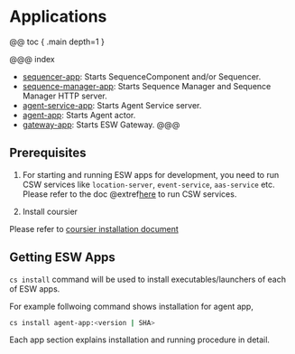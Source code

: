 # Applications

@@ toc { .main depth=1 }

@@@ index
* [sequencer-app](sequencer-app.md): Starts SequenceComponent and/or Sequencer.
* [sequence-manager-app](sequence-manager-app.md): Starts Sequence Manager and Sequence Manager HTTP server.
* [agent-service-app](agent-service-app.md): Starts Agent Service server.
* [agent-app](agent-app.md): Starts Agent actor.
* [gateway-app](gateway-app.md): Starts ESW Gateway.
@@@

## Prerequisites

1. For starting and running ESW apps for development, you need to run CSW services like `location-server`, `event-service`, `aas-service` etc.
Please refer to the doc @extref[here](csw:commons/apps) to run CSW services.

2. Install coursier

Please refer to [coursier installation document](https://get-coursier.io/docs/cli-installation)


## Getting ESW Apps

`cs install` command will be used to install executables/launchers of each of ESW apps.

For example follwoing command shows installation for agent app,
```bash
cs install agent-app:<version | SHA>
```

Each app section explains installation and running procedure in detail.
